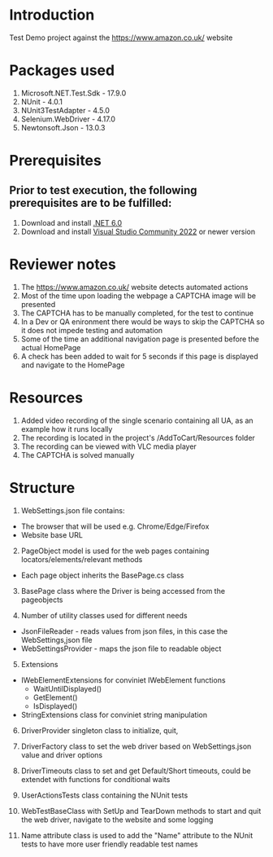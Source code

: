 # Introduction
Test Demo project against the https://www.amazon.co.uk/ website

# Packages used
1. Microsoft.NET.Test.Sdk - 17.9.0
2. NUnit                  - 4.0.1
3. NUnit3TestAdapter      - 4.5.0
4. Selenium.WebDriver     - 4.17.0
5. Newtonsoft.Json        - 13.0.3

# Prerequisites
## Prior to test execution, the following prerequisites are to be fulfilled:

1. Download and install [.NET 6.0](https://dotnet.microsoft.com/en-us/download/dotnet/6.0)
2. Download and install [Visual Studio Community 2022](https://visualstudio.microsoft.com/downloads/) or newer version

# Reviewer notes
1. The https://www.amazon.co.uk/ website detects automated actions
2. Most of the time upon loading the webpage a CAPTCHA image will be presented
3. The CAPTCHA has to be manually completed, for the test to continue
4. In a Dev or QA enironment there would be ways to skip the CAPTCHA so it does not impede testing and automation
5. Some of the time an additional navigation page is presented before the actual HomePage
6. A check has been added to wait for 5 seconds if this page is displayed and navigate to the HomePage

# Resources
1. Added video recording of the single scenario containing all UA, as an example how it runs locally
2. The recording is located in the project's /AddToCart/Resources folder
3. The recording can be viewed with VLC media player
4. The CAPTCHA is solved manually

# Structure
1. WebSettings.json file contains:
*  The browser that will be used e.g. Chrome/Edge/Firefox
*  Website base URL

2. PageObject model is used for the web pages containing locators/elements/relevant methods
* Each page object inherits the BasePage.cs class

3. BasePage class where the Driver is being accessed from the pageobjects

4. Number of utility classes used for different needs 
* JsonFileReader - reads values from json files, in this case the WebSettings,json file
* WebSettingsProvider - maps the json file to readable object
	
5. Extensions
* IWebElementExtensions for conviniet IWebElement functions
	* WaitUntilDisplayed()
	* GetElement()
	* IsDisplayed()
* StringExtensions class for conviniet string manipulation

6. DriverProvider singleton class to initialize, quit, 

7. DriverFactory class to set the web driver based on WebSettings.json value and driver options

8. DriverTimeouts class to set and get Default/Short timeouts, could be extendet with functions for conditional waits

9. UserActionsTests class containing the NUnit tests

10. WebTestBaseClass with SetUp and TearDown methods to start and quit the web driver, navigate to the website and some logging

11. Name attribute class is used to add the "Name" attribute to the NUnit tests to have more user friendly readable test names